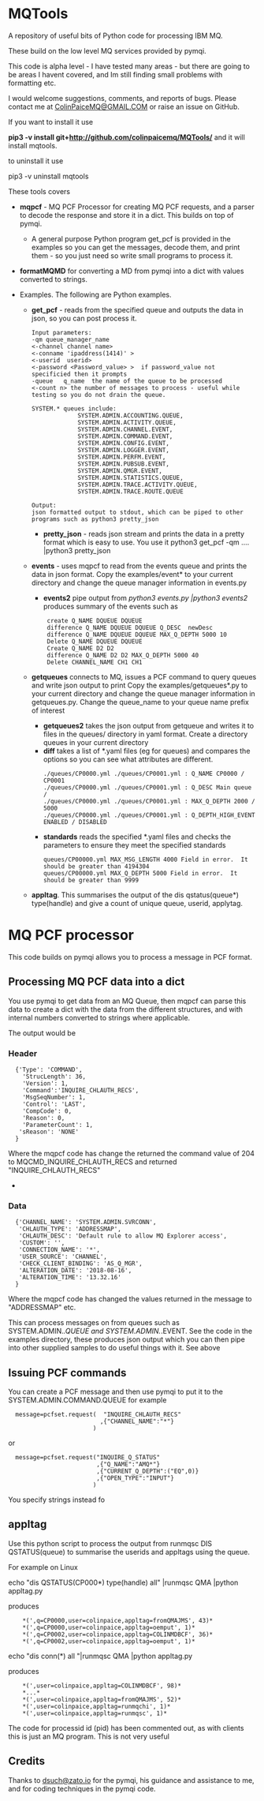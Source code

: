 # MQTools
A repository of useful bits of Python code for processing IBM MQ.

These build on the low level MQ services provided by pymqi. 

This code is alpha level - I have tested many areas - but there are going to be areas I havent covered,
and Im still finding small problems with formatting etc.


I would welcome suggestions, comments, and reports of bugs.  Please contact me at ColinPaiceMQ@GMAIL.COM
or raise an issue on GitHub.

If you want to install it use

**pip3 -v  install   git+http://github.com/colinpaicemq/MQTools/** and it will install mqtools.
 
 to uninstall it use
 
 pip3 -v  uninstall mqtools


These tools covers

* **mqpcf** - MQ PCF Processor for creating MQ PCF requests,  and a parser to decode the
response and store it in a dict.   This builds on top of pymqi.
    * A general purpose Python program get_pcf is provided in the examples so you can get the
      messages, decode them, and print them - so you just need so write small programs to process it.

* **formatMQMD** for converting a MD from pymqi into a dict with values converted 
  to strings.

* Examples.   The following are Python examples. 
  * **get_pcf** - reads from the specified queue and outputs the data in json, so you can post process it.
       ```
      Input parameters:
      -qm queue_manager_name
       <-channel channel name>
       <-conname 'ipaddress(1414)' >
       <-userid  userid> 
       <-password <Password_value> >  if password_value not specificied then it prompts
       -queue   q_name  the name of the queue to be processed
       <-count n> the number of messages to process - useful while testing so you do not drain the queue.

       SYSTEM.* queues include:  
                    SYSTEM.ADMIN.ACCOUNTING.QUEUE, 
                    SYSTEM.ADMIN.ACTIVITY.QUEUE, 
                    SYSTEM.ADMIN.CHANNEL.EVENT, 
                    SYSTEM.ADMIN.COMMAND.EVENT, 
                    SYSTEM.ADMIN.CONFIG.EVENT, 
                    SYSTEM.ADMIN.LOGGER.EVENT, 
                    SYSTEM.ADMIN.PERFM.EVENT, 
                    SYSTEM.ADMIN.PUBSUB.EVENT, 
                    SYSTEM.ADMIN.QMGR.EVENT, 
                    SYSTEM.ADMIN.STATISTICS.QUEUE, 
                    SYSTEM.ADMIN.TRACE.ACTIVITY.QUEUE,
                    SYSTEM.ADMIN.TRACE.ROUTE.QUEUE

       Output:
       json formatted output to stdout, which can be piped to other programs such as python3 pretty_json
       ```

      
    * **pretty_json** - reads json stream and prints the data in a pretty format which is easy to use.  You use it
      python3 get_pcf -qm ....  |python3 pretty_json 
  * **events** - uses mqpcf to read from the events queue and prints the data in json format.
    Copy the examples/event* to your current directory and change the queue manager information in 
    events.py 
    * **events2** pipe output from _python3 events.py |python3 events2_ produces summary 
      of the events such as 
      ```
       create Q_NAME DQUEUE DQUEUE
       difference Q_NAME DQUEUE DQUEUE Q_DESC  newDesc 
       difference Q_NAME DQUEUE DQUEUE MAX_Q_DEPTH 5000 10
       Delete Q_NAME DQUEUE DQUEUE
       Create Q_NAME D2 D2
       difference Q_NAME D2 D2 MAX_Q_DEPTH 5000 40
       Delete CHANNEL_NAME CH1 CH1
       ```
  * **getqueues** connects to MQ, issues a PCF command to query queues and write
    json output to print
    Copy the examples/getqueues*.py to your current directory and change the queue manager information in 
    getqueues.py.  Change the queue_name to your queue name prefix of interest
    * **getqueues2** takes the json output from getqueue and writes it to files in the queues/ directory
    in yaml format.
    Create a directory queues in your current directory
    * **diff** takes a list of *.yaml files (eg for queues) and compares the options
      so you can see what attributes are different.
      ```
      ./queues/CP0000.yml ./queues/CP0001.yml : Q_NAME CP0000 / CP0001
      ./queues/CP0000.yml ./queues/CP0001.yml : Q_DESC Main queue / 
      ./queues/CP0000.yml ./queues/CP0001.yml : MAX_Q_DEPTH 2000 / 5000
      ./queues/CP0000.yml ./queues/CP0001.yml : Q_DEPTH_HIGH_EVENT ENABLED / DISABLED
      ```
    * **standards** reads the specified *.yaml files and checks the parameters to 
      ensure they meet the specified standards
      ```
      queues/CP00000.yml MAX_MSG_LENGTH 4000 Field in error.  It should be greater than 4194304
      queues/CP00000.yml MAX_Q_DEPTH 5000 Field in error.  It should be greater than 9999
      ```

  * **appltag**. This summarises the output of the dis qstatus(queue*) type(handle) and 
     give a count of unique queue,  userid, applytag.


# MQ PCF processor

This code builds on pymqi  allows you to process a message in PCF format. 

## Processing MQ PCF data into a dict

You use pymqi to get data from an MQ Queue, then mqpcf can parse this data to create a 
dict with the data from
the different structures, and with internal numbers converted to strings 
where applicable.

The output would be

### Header

```
  {'Type': 'COMMAND', 
    'StrucLength': 36, 
    'Version': 1, 
    'Command':'INQUIRE_CHLAUTH_RECS', 
    'MsgSeqNumber': 1, 
    'Control': 'LAST', 
    'CompCode': 0, 
    'Reason': 0,
    'ParameterCount': 1, 
   'sReason': 'NONE'
  }
```
Where the mqpcf code has change the returned the command value of 204 to MQCMD_INQUIRE_CHLAUTH_RECS and 
returned  "INQUIRE_CHLAUTH_RECS"
 
*
### Data

```
  {'CHANNEL_NAME': 'SYSTEM.ADMIN.SVRCONN',
   'CHLAUTH_TYPE': 'ADDRESSMAP',
   'CHLAUTH_DESC': 'Default rule to allow MQ Explorer access',
   'CUSTOM': '', 
   'CONNECTION_NAME': '*',
   'USER_SOURCE': 'CHANNEL',
   'CHECK_CLIENT_BINDING': 'AS_Q_MGR',
   'ALTERATION_DATE': '2018-08-16',
   'ALTERATION_TIME': '13.32.16'
  }
```
Where the mqpcf code has changed the values returned in the message to "ADDRESSMAP" etc.

This can process messages on from queues such as 
SYSTEM.ADMIN.*.QUEUE and SYSTEM.ADMIN.*.EVENT.  See the code in the examples directory,
these produces json output which you can then pipe into other supplied samples
to do useful things with it.  See above



## Issuing PCF commands
You can create a PCF message and then use pymqi to put it to the 
SYSTEM.ADMIN.COMMAND.QUEUE for example

```
  message=pcfset.request(  "INQUIRE_CHLAUTH_RECS" 
                          ,{"CHANNEL_NAME":"*"}                 
                        )
```
or
```
  message=pcfset.request("INQUIRE_Q_STATUS"
                         ,{"Q_NAME":"AMQ*"}
                         ,{"CURRENT_Q_DEPTH":("EQ",0)}
                         ,{"OPEN_TYPE":"INPUT"}                  
                        )
```

You specify strings instead fo 

## appltag 

Use this python script to process the output from runmqsc DIS QSTATUS(queue) 
to summarise the userids and appltags using the queue.

For example on Linux  

echo "dis QSTATUS(CP000\*) type(handle) all" |runmqsc QMA |python appltag.py  

produces
```
    *(',q=CP0000,user=colinpaice,appltag=fromQMAJMS', 43)*  
    *(',q=CP0000,user=colinpaice,appltag=oemput', 1)*  
    *(',q=CP0002,user=colinpaice,appltag=COLINMDBCF', 36)*  
    *(',q=CP0002,user=colinpaice,appltag=oemput', 1)*  
```

echo "dis conn(\*) all  "|runmqsc QMA |python appltag.py   

produces  
```
    *(',user=colinpaice,appltag=COLINMDBCF', 98)*  
    *...*  
    *(',user=colinpaice,appltag=fromQMAJMS', 52)*  
    *(',user=colinpaice,appltag=runmqchi', 1)*  
    *(',user=colinpaice,appltag=runmqsc', 1)*  
```

The code for processid id (pid) has been commented out, as with 
clients this is just an MQ
program. This is not very useful

## Credits
Thanks to dsuch@zato.io for the pymqi, his guidance and assistance to me, and for coding techniques in
 the pymqi code. 